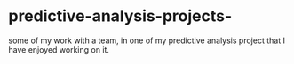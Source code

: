 # predictive-analysis-projects-
some of my work with a team, in one of my predictive analysis project that I have enjoyed working on it.
